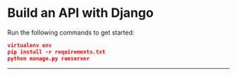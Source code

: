
# Build an API with Django

Run the following commands to get started:

```json
virtualenv env
pip install -r requirements.txt
python manage.py runserver
```

---


